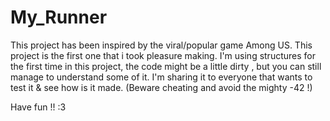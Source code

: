 # My_Runner
This project has been inspired by the viral/popular game Among US.
This project is the first one that i took pleasure making.
I'm using structures for the first time in this project, the code might be a little dirty , but you can still manage to understand some of it.
I'm sharing it to everyone that wants to test it & see how is it made.
(Beware cheating and avoid the mighty -42 !)

Have fun !! :3


